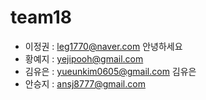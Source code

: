 # team18

- 이정권 : leg1770@naver.com 안녕하세요
- 황예지 : yejipooh@gmail.com
- 김유은 : yueunkim0605@gmail.com 김유은
- 안승지 : ansj8777@gmail.com


